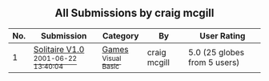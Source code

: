 ﻿<div align="center">

## All Submissions by craig mcgill

</div>

No.  | Submission | Category | By   | User Rating
---- | ---------- | -------- | ---- | -----------
1 | [Solitaire V1\.0<br /><sup>2001-06-22 13:40:04</sup>](https://github.com/Planet-Source-Code/craig-mcgill-solitaire-v1-0__1-24315) | [Games<br /><sup>Visual Basic</sup>](../ByCategory/games__1-38.md) | craig mcgill | 5.0 (25 globes from 5 users)
